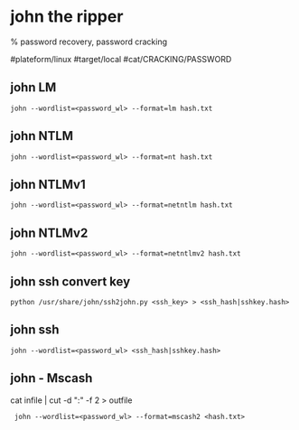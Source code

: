 # john the ripper

% password recovery, password cracking

#plateform/linux  #target/local  #cat/CRACKING/PASSWORD 

## john LM
```
john --wordlist=<password_wl> --format=lm hash.txt
```

## john NTLM
```
john --wordlist=<password_wl> --format=nt hash.txt
```

## john NTLMv1
```
john --wordlist=<password_wl> --format=netntlm hash.txt
```

## john NTLMv2
```
john --wordlist=<password_wl> --format=netntlmv2 hash.txt
```

## john ssh convert key 
```
python /usr/share/john/ssh2john.py <ssh_key> > <ssh_hash|sshkey.hash>
```

## john ssh
```
john --wordlist=<password_wl> <ssh_hash|sshkey.hash>
```


## john - Mscash

cat infile | cut -d ":" -f 2 > outfile

```
 john --wordlist=<password_wl> --format=mscash2 <hash.txt>
```
